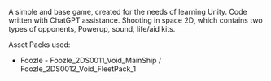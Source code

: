 A simple and base game, created for the needs of learning Unity. Code written with ChatGPT assistance. Shooting in space 2D, which contains two types of opponents, Powerup, sound, life/aid kits.

Asset Packs used:
- Foozle - Foozle_2DS0011_Void_MainShip / Foozle_2DS0012_Void_FleetPack_1
